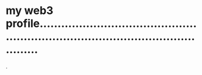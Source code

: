 # my web3 profile..........................................................................................................
.
